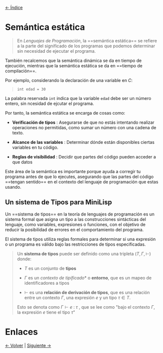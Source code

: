 [<- Índice](../LenguajesProgramacion.md)
# Semántica estática

> En *Lenguajes de Programación*, la ==semántica estática== se refiere a la parte del significado de los programas que podemos determinar sin necesidad de ejecutar el programa.

También recalcemos que la semántica dinámica se da en tiempo de ejecución, mientras que la semántica estática se da en ==tiempo de compilación==.

Por ejemplo, considerando la declaración de una variable en *C*:

> `int edad = 30`

La palabra reservada `int` indica que la variable `edad` debe ser un número entero, sin ncesidad de ejcutar el programa.

Por tanto, la semántica estática se encarga de cosas como:

- **Verificación de tipos** : Asegurarse de que no estás intentando realizar operaciones no permitidas, como sumar un número con una cadena de texto.

- **Alcance de las variables** : Determinar dónde están disponibles ciertas variables en tu código.

- **Reglas de visibilidad** : Decidir que partes del código pueden acceder a que datos

Este área de la semántica es importante porque ayuda a corregir tu programa antes de que lo ejecutes, asegurando que las partes del código ==tengan sentido== en el contexto del lenguaje de programación que estas usando.

## Un sistema de Tipos para MiniLisp

Un ==sistema de tipos== en la teoría de lenguajes de programación es un sistema formal que asigna un tipo a las construcciones sintácticas del lenguaje, como variables, expresiones o funciones, con el objetivo de reducir la posibilidad de errores en el comportamiento del programa.

El sistema de tipos utiliza reglas formales para determinar si una expresión o un programa es válido bajo las restricciones de tipos especificadas.

> Un **sistema de tipos** puede ser definido como una tripleta $(T, \Gamma,\vdash)$ donde:
>
> - $T$ es un conjunto de **tipos**
>
> - $\Gamma$ es un **contexto* de tipificado** o **entorno**, que es un mapeo de identificadores a tipos
>
> - $\vdash$ es una **relación de derivación de tipos**, que es una relación entre un contexto $\Gamma$, una expresión $e$ y un tipo $\tau \in T$.
>
> Esto se denota como $\Gamma \vdash e\; : \; \tau$ , que se lee como "bajo el contexto $\Gamma$, la expresión $e$ tiene el tipo $\tau$"

# Enlaces

[<- Volver](LP22_08_2024.md) | [Siguiente ->](LP26_08_2024.md)